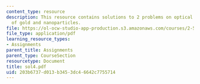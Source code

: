 ```yaml
---
content_type: resource
description: This resource contains solutions to 2 problems on optical properties
  of gold and nanoparticles.
file: https://ol-ocw-studio-app-production.s3.amazonaws.com/courses/2-58j-radiative-transfer-spring-2006/203b6737d013b3453dc46642c7755714_sol4.pdf
file_type: application/pdf
learning_resource_types:
- Assignments
parent_title: Assignments
parent_type: CourseSection
resourcetype: Document
title: sol4.pdf
uid: 203b6737-d013-b345-3dc4-6642c7755714
---
```

